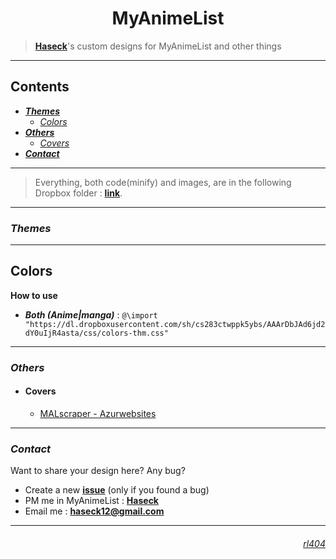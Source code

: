 <h1 style="text-align:center;font-weight:bold">MyAnimeList</h1>

> [**Haseck**](https://myanimelist.net/profile/Haseck "Haseck's Profile")'s custom designs for MyAnimeList and other things
---
## **Contents**
- [***Themes***](#Themes)
  - [*Colors*](#colors-thm)
- [***Others***](#Others)
  - [*Covers*](#Covers)
- [***Contact***](#Contact)
---
> Everything, both code(minify) and images, are in the following Dropbox folder : [**link**](https://www.dropbox.com/sh/cs283ctwppk5ybs/AABBVENrQQg4EH2h3ykTIPXSa). 
---
### *Themes*
---
## **Colors**
**How to use**
- ***Both (Anime|manga)*** : `@\import "https://dl.dropboxusercontent.com/sh/cs283ctwppk5ybs/AAArDbJAd6jd2dY0uIjR4asta/css/colors-thm.css"`
---
### *Others*
- #### Covers
  - [MALscraper - Azurwebsites](https://malscraper.azurewebsites.net/covers)
---
### *Contact*
Want to share your design here? Any bug?
- Create a new [**issue**](https://github.com/Haseck/MyAnimeList/issues/new) (only if you found a bug)
- PM me in MyAnimeList : [**Haseck**](https://myanimelist.net/mymessages.php?go=send&toname=Haseck)
- Email me : **haseck12@gmail.com**
---
<h6 align=right><a href="https://myanimelist.net/profile/rl404">rl404</a></h6>